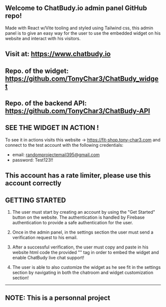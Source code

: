 Welcome to ChatBudy.io admin panel GitHub repo!
-----------------------------------------------
Made with React w/Vite tooling and styled using Tailwind css, this admin panel is to give an easy way for the user to use the embedded widget on his website and interact with his visitors.

Visit at: https://www.chatbudy.io
-
Repo. of the widget: https://github.com/TonyChar3/ChatBudy_widget
-
Repo. of the backend API: https://github.com/TonyChar3/ChatBudy-API
-

SEE THE WIDGET IN ACTION !
------------------
To see it in actions visits this website → https://fit-shop.tony-char3.com
and connect to the test account with the following credentials:
 - email: randomprojectemail395@gmail.com
 - password: Test123!!

## This account has a rate limiter, please use this account correctly ##

GETTING STARTED
---------------

1. The user must start by creating an account by using the "Get Started" button on the website. The authentication is handled by Firebase authentication to provide a safe authentication for the user.
   
2. Once in the admin panel, in the settings section the user must send a verification request to his email.
   
3. After a successful verification, the user must copy and paste in his website html code the provided "<script></script>" tag in order to embed the widget and enable ChatBudy live chat support!
   
4. The user is able to also customize the widget as he see fit in the settings section by navigating in both the chatroom and widget customization section!

-----------
## NOTE: This is a personnal project ##

